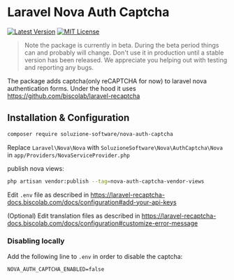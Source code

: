 # Laravel Nova Auth Captcha
[![Latest Version](http://img.shields.io/packagist/v/soluzione-software/nova-auth-captcha.svg?label=Release&style=for-the-badge)](https://packagist.org/packages/soluzione-software/nova-auth-captcha)
[![MIT License](https://img.shields.io/github/license/soluzione-software/nova-auth-captcha.svg?label=License&color=blue&style=for-the-badge)](https://github.com/soluzione-software/nova-auth-captcha/blob/master/LICENSE.md)

> Note the package is currently in beta. During the beta period things can and probably will change. Don't use it in production until a stable version has been released. We appreciate you helping out with testing and reporting any bugs.

The package adds captcha(only reCAPTCHA for now) to laravel nova authentication forms. Under the hood it uses https://github.com/biscolab/laravel-recaptcha

## Installation & Configuration

```bash
composer require soluzione-software/nova-auth-captcha
```

Replace `Laravel\Nova\Nova` with `SoluzioneSoftware\Nova\AuthCaptcha\Nova` in `app/Providers/NovaServiceProvider.php`

publish nova views:
```bash
php artisan vendor:publish --tag=nova-auth-captcha-vendor-views
```

Edit `.env` file as described in https://laravel-recaptcha-docs.biscolab.com/docs/configuration#add-your-api-keys

(Optional) Edit translation files as described in https://laravel-recaptcha-docs.biscolab.com/docs/configuration#customize-error-message

### Disabling locally
Add the following line to `.env` in order to disable the captcha: 
```env
NOVA_AUTH_CAPTCHA_ENABLED=false
```

